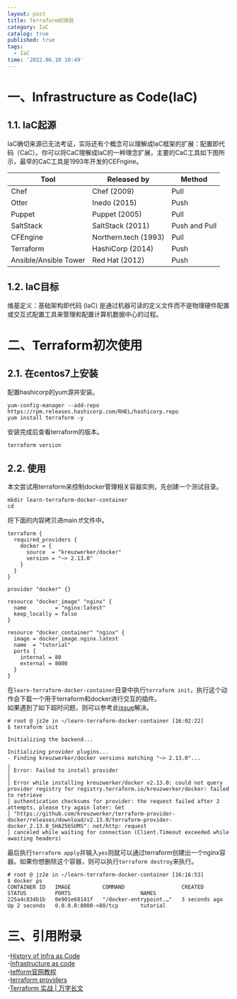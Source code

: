 ```yaml
---
layout: post
title: Terraform初体验
category: IaC
catalog: true
published: true
tags:
  - IaC
time: '2022.06.10 10:49'
---
```


# 一、Infrastructure as Code(IaC)
## 1.1. IaC起源
IaC确切来源已无法考证，实际还有个概念可以理解成IaC框架的扩展：配置即代码（CaC）。你可以将CaC理解成IaC的一种理念扩展，主要的CaC工具如下图所示，最早的CaC工具是1993年开发的CEFngine。

| Tool                  | Released by          | Method        |
| --------------------- | -------------------- | ------------- |
| Chef                  | Chef (2009)          | Pull          |
| Otter                 | Inedo (2015)         | Push          |
| Puppet                | Puppet (2005)        | Pull          |
| SaltStack             | SaltStack (2011)     | Push and Pull |
| CFEngine              | Northern.tech (1993) | Pull          |
| Terraform             | HashiCorp (2014)     | Push          |
| Ansible/Ansible Tower | Red Hat (2012)       | Push          |

## 1.2. IaC目标
维基定义：基础架构即代码 (IaC) 是通过机器可读的定义文件而不是物理硬件配置或交互式配置工具来管理和配置计算机数据中心的过程。

# 二、Terraform初次使用
## 2.1. 在centos7上安装
配置hashicorp的yum源并安装。
```shell
yum-config-manager --add-repo https://rpm.releases.hashicorp.com/RHEL/hashicorp.repo
yum install terraform -y
```
安装完成后查看terraform的版本。
```shell
terraform version
```

## 2.2. 使用
本文尝试用terraform来控制docker管理相关容器实例，先创建一个测试目录。
```
mkdir learn-terraform-docker-container
cd        
```
将下面的内容拷贝进main.tf文件中。
```
terraform {
  required_providers {
    docker = {
      source  = "kreuzwerker/docker"
      version = "~> 2.13.0"
    }
  }
}

provider "docker" {}

resource "docker_image" "nginx" {
  name         = "nginx:latest"
  keep_locally = false
}

resource "docker_container" "nginx" {
  image = docker_image.nginx.latest
  name  = "tutorial"
  ports {
    internal = 80
    external = 8000
  }
}
```
在`learn-terraform-docker-container`目录中执行`terraform init`，执行这个动作会下载一个用于terraform和docker进行交互的插件。  
如果遇到了如下超时问题，则可以参考此[issue](https://github.com/hashicorp/terraform/issues/27742)解决。
```
# root @ jz2e in ~/learn-terraform-docker-container [16:02:22]
$ terraform init

Initializing the backend...

Initializing provider plugins...
- Finding kreuzwerker/docker versions matching "~> 2.13.0"...
╷
│ Error: Failed to install provider
│
│ Error while installing kreuzwerker/docker v2.13.0: could not query provider registry for registry.terraform.io/kreuzwerker/docker: failed to retrieve
│ authentication checksums for provider: the request failed after 2 attempts, please try again later: Get
│ "https://github.com/kreuzwerker/terraform-provider-docker/releases/download/v2.13.0/terraform-provider-docker_2.13.0_SHA256SUMS": net/http: request
│ canceled while waiting for connection (Client.Timeout exceeded while awaiting headers)
``` 
最后执行`terraform apply`并输入`yes`则就可以通过terraform创建出一个nginx容器。如果你想删除这个容器，则可以执行`terraform destroy`来执行。
```
# root @ jz2e in ~/learn-terraform-docker-container [16:16:53]
$ docker ps
CONTAINER ID   IMAGE          COMMAND                  CREATED         STATUS         PORTS                      NAMES
225a4c834b1b   0e901e68141f   "/docker-entrypoint.…"   3 seconds ago   Up 2 seconds   0.0.0.0:8000->80/tcp       tutorial
```

# 三、引用附录
-[History of Infra as Code](https://www.infoq.com/presentations/history-infra-as-code/)  
-[Infrastructure as code](https://en.wikipedia.org/wiki/Infrastructure_as_code)  
-[tefform官网教程](https://learn.hashicorp.com/tutorials/terraform/infrastructure-as-code)  
-[terraform providers](https://registry.terraform.io/browse/providers)  
-[Terraform 实战 | 万字长文](https://posts.careerengine.us/p/6254c3bc8407c2569699ad83)
